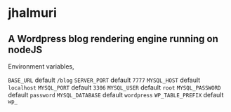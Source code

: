 jhalmuri
========

A Wordpress blog rendering engine running on nodeJS
---------------------------------------------------

Environment variables,

`BASE_URL` default `/blog`
`SERVER_PORT` default `7777`
`MYSQL_HOST` default `localhost`
`MYSQL_PORT` default `3306`
`MYSQL_USER` default `root`
`MYSQL_PASSWORD` default `password`
`MYSQL_DATABASE` default `wordpress`
`WP_TABLE_PREFIX` default `wp_`
